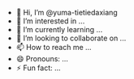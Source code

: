 - 👋 Hi, I’m @yuma-tietiedaxiang
- 👀 I’m interested in ...
- 🌱 I’m currently learning ...
- 💞️ I’m looking to collaborate on ...
- 📫 How to reach me ...
- 😄 Pronouns: ...
- ⚡ Fun fact: ...

<!---
yuma-tietiedaxiang/yuma-tietiedaxiang is a ✨ special ✨ repository because its `README.md` (this file) appears on your GitHub profile.
You can click the Preview link to take a look at your changes.
--->
